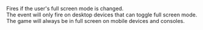 Fires if the user's full screen mode is changed.  
The event will only fire on desktop devices that can toggle full screen mode. The game will always be in full screen on mobile devices and consoles.